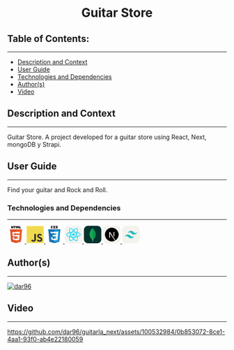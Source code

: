 <h1 align="center">Guitar Store</h1>

## Table of Contents:
---

- [Description and Context](#description-and-context)
- [User Guide](#user-guide)
- [Technologies and Dependencies](#technologies-and-dependencies)
- [Author(s)](#authors)
- [Video](#video)



## Description and Context
---
Guitar Store. A project developed for a guitar store using React, Next, mongoDB y Strapi.

## User Guide
---
Find your guitar and Rock and Roll.

### Technologies and Dependencies
---
<a href="https://www.w3.org/html/" target="_blank" rel="noreferrer"> <img src="https://raw.githubusercontent.com/devicons/devicon/master/icons/html5/html5-original-wordmark.svg" alt="html5" width="40" height="40"/> </a> <a href="https://developer.mozilla.org/en-US/docs/Web/JavaScript" target="_blank" rel="noreferrer"> <img src="https://raw.githubusercontent.com/devicons/devicon/master/icons/javascript/javascript-original.svg" alt="javascript" width="40" height="40"/> </a> <a href="https://www.w3schools.com/css/" target="_blank" rel="noreferrer"> <img src="https://raw.githubusercontent.com/devicons/devicon/master/icons/css3/css3-original-wordmark.svg" alt="css3" width="40" height="40"/> </a>
<a href="https://react.dev" target="_blank" rel="noreferrer"> <img src="https://github.com/tandpfun/skill-icons/blob/main/icons/React-Light.svg" alt="React" width="40" height="40"/> </a><a href="https://www.mongodb.com/es" target="_blank" rel="noreferrer"> <img src="https://github.com/tandpfun/skill-icons/blob/main/icons/MongoDB.svg" alt="MongoDB" width="40" height="40"/></a><a href="https://nextjs.org" target="_blank" rel="noreferrer"> <img src="https://github.com/tandpfun/skill-icons/blob/main/icons/NextJS-Light.svg" alt="MongoDB" width="40" height="40"/></a><a href="https://tailwindcss.com" target="_blank" rel="noreferrer"> <img src="https://github.com/tandpfun/skill-icons/blob/main/icons/TailwindCSS-Light.svg" alt="MongoDB" width="40" height="40"/></a></p>
## Author(s)
---
<a href="https://github.com/dar96" target="_blank" rel="noreferrer"><img src="https://avatars.githubusercontent.com/u/100532984?s=400&u=9e96b8005857d1df800396d8efa80eb0ca16b45e&v=4" alt="dar96" width="40" height="40"/> </a>
## Video
---

https://github.com/dar96/guitarla_next/assets/100532984/0b853072-8ce1-4aa1-93f0-ab4e22180059


